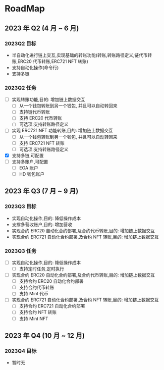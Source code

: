 # RoadMap

## 2023 年 Q2 (4 月 ~ 6 月)

### 2023Q2 目标

- 半自动化进行链上交互,实现基础的转账功能(转账,转账路径定义,链代币转账,ERC20 代币转账,ERC721 NFT 转账)
- 支持自动化操作(命令行)
- 支持多链

### 2023Q2 任务

- [ ] 实现转账功能,目的: 增加链上数据交互
  - [ ] 从一个钱包转账到另一个钱包, 并且可以自动转回来
  - [ ] 支持链代币转账
  - [ ] 支持 ERC20 代币转账
  - [ ] 可选项:支持转账路径定义
- [ ] 实现 ERC721 NFT 功能转账,目的: 增加链上数据交互
  - [ ] 从一个钱包转账到另一个钱包, 并且可以自动转回来
  - [ ] 支持 ERC721 NFT 转账
  - [ ] 可选项:支持转账路径定义
- [x] 支持多链,可配置
- [ ] 支持多账户,可配置
  - [ ] EOA 账户
  - [ ] HD 钱包账户

## 2023 年 Q3 (7 月 ~ 9 月)

### 2023Q3 目标

- 实现自动化操作,目的: 降低操作成本
- 支撑多营收账户,目的: 增加营收
- 实现合约 ERC20 自动化合约部署,及合约代币转账,目的: 增加链上数据交互
- 实现合约 ERC721 自动化合约部署,及合约 NFT 转账,目的: 增加链上数据交互

### 2023Q3 任务

- [ ] 实现自动化操作,目的: 降低操作成本
  - [ ] 支持定时任务,定时执行
- [ ] 实现合约 ERC20 自动化合约部署,及合约代币转账,目的: 增加链上数据交互
  - [ ] 支持合约 ERC20 自动化合约部署
  - [ ] 支持合约代币转账
  - [ ] 支持 Mint 代币
- [ ] 实现合约 ERC721 自动化合约部署,及合约 NFT 转账,目的: 增加链上数据交互
  - [ ] 支持合约 ERC721 自动化合约部署
  - [ ] 支持合约 NFT 转账
  - [ ] 支持 Mint NFT

## 2023 年 Q4 (10 月 ~ 12 月)

### 2023Q4 目标

- 暂时无
